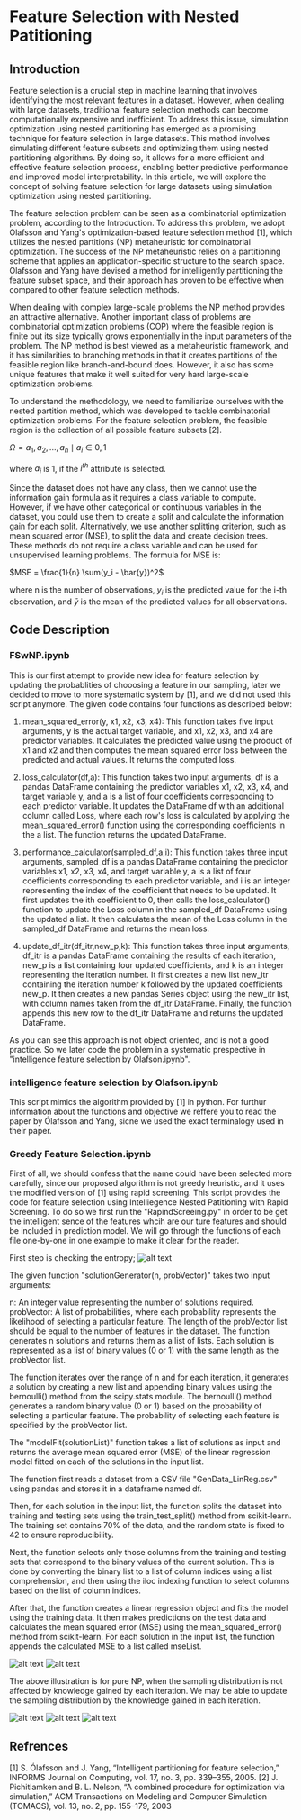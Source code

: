 # Feature Selection with Nested Patitioning
## Introduction
Feature selection is a crucial step in machine learning that involves identifying the most relevant features in a dataset. However, when dealing with large datasets, traditional feature selection methods can become computationally expensive and inefficient. To address this issue, simulation optimization using nested partitioning has emerged as a promising technique for feature selection in large datasets. This method involves simulating different feature subsets and optimizing them using nested partitioning algorithms. By doing so, it allows for a more efficient and effective feature selection process, enabling better predictive performance and improved model interpretability. In this article, we will explore the concept of solving feature selection for large datasets using simulation optimization using nested partitioning.

The feature selection problem can be seen as a combinatorial optimization problem, according to the Introduction. To address this problem, we adopt Olafsson and Yang's optimization-based feature selection method [1], which utilizes the nested partitions (NP) metaheuristic for combinatorial optimization. The success of the NP metaheuristic relies on a partitioning scheme that applies an application-specific structure to the search space. Olafsson and Yang have devised a method for intelligently partitioning the feature subset space, and their approach has proven to be effective when compared to other feature selection methods.

When dealing with complex large-scale problems the NP method provides an attractive alternative. Another important class of problems are combinatorial optimization problems (COP) where the feasible region is finite but its size typically grows exponentially in the input parameters of the problem. The NP method is best viewed as a metaheuristic framework, and it has similarities to branching methods in that it creates partitions of the feasible region like branch-and-bound does. However, it also has some unique features that make it well suited for very hard large-scale optimization problems.


To understand the methodology, we need to familiarize ourselves with the nested partition method, which was developed to tackle combinatorial optimization problems. For the feature selection problem, the feasible region is the collection of all possible feature subsets [2].

$\Omega = {{a_1, a_2, ..., a_n \mid a_i \in {0, 1}}}$

where $a_i$ is 1, if the $i^{th}$ attribute is selected.

Since the dataset does not have any class, then we cannot use the information gain formula as it requires a class variable to compute. However, if we have other categorical or continuous variables in the dataset, you could use them to create a split and calculate the information gain for each split. Alternatively, we use another splitting criterion, such as mean squared error (MSE), to split the data and create decision trees. These methods do not require a class variable and can be used for unsupervised learning problems. The formula for MSE is:

$MSE = \frac{1}{n} \sum(y_i - \bar{y})^2$

where n is the number of observations, $y_i$ is the predicted value for the i-th observation, and $\bar{y}$ is the mean of the predicted values for all observations.

## Code Description
### FSwNP.ipynb
This is our first attempt to provide new idea for feature selection by updating the probablities of chooosing a feature in our sampling, later we decided to move to more systematic system by [1], and we did not used this script anymore. The given code contains four functions as described below:

1. mean_squared_error(y, x1, x2, x3, x4): This function takes five input arguments, y is the actual target variable, and x1, x2, x3, and x4 are predictor variables. It calculates the predicted value using the product of x1 and x2 and then computes the mean squared error loss between the predicted and actual values. It returns the computed loss.

2. loss_calculator(df,a): This function takes two input arguments, df is a pandas DataFrame containing the predictor variables x1, x2, x3, x4, and target variable y, and a is a list of four coefficients corresponding to each predictor variable. It updates the DataFrame df with an additional column called Loss, where each row's loss is calculated by applying the mean_squared_error() function using the corresponding coefficients in the a list. The function returns the updated DataFrame.

3. performance_calculator(sampled_df,a,i): This function takes three input arguments, sampled_df is a pandas DataFrame containing the predictor variables x1, x2, x3, x4, and target variable y, a is a list of four coefficients corresponding to each predictor variable, and i is an integer representing the index of the coefficient that needs to be updated. It first updates the ith coefficient to 0, then calls the loss_calculator() function to update the Loss column in the sampled_df DataFrame using the updated a list. It then calculates the mean of the Loss column in the sampled_df DataFrame and returns the mean loss.

4. update_df_itr(df_itr,new_p,k): This function takes three input arguments, df_itr is a pandas DataFrame containing the results of each iteration, new_p is a list containing four updated coefficients, and k is an integer representing the iteration number. It first creates a new list new_itr containing the iteration number k followed by the updated coefficients new_p. It then creates a new pandas Series object using the new_itr list, with column names taken from the df_itr DataFrame. Finally, the function appends this new row to the df_itr DataFrame and returns the updated DataFrame.


As you can see this approach is not object oriented, and is not a good practice. So we later code the problem in a systematic prespective in "intelligence feature selection by Olafson.ipynb".

### intelligence feature selection by Olafson.ipynb
This script mimics the algorithm provided by [1] in python. For furthur information about the functions and objective we reffere you to read the paper by Ólafsson and Yang, sicne we used the exact terminalogy used in their paper.

### Greedy Feature Selection.ipynb
First of all, we should confess that the name could have been selected more carefully, since our proposed algorithm is not greedy heuristic, and it uses the modified version of [1] using rapid screening. This script provides the code for feature selection using Intelliegence Nested Patitioning with Rapid Screening. To do so we first run the "RapindScreeing.py" in order to be get the intelligent sence of the features whcih are our ture features and should be included in prediction model. We will go through the functions of each file one-by-one in one example to make it clear for the reader.

First step is checking the entropy;
![alt text](https://github.com/sshashaa/fs-nested-partitioning/blob/main/Figures/entropy.PNG)

The given function "solutionGenerator(n, probVector)" takes two input arguments:

n: An integer value representing the number of solutions required.
probVector: A list of probabilities, where each probability represents the likelihood of selecting a particular feature. The length of the probVector list should be equal to the number of features in the dataset.
The function generates n solutions and returns them as a list of lists. Each solution is represented as a list of binary values (0 or 1) with the same length as the probVector list.

The function iterates over the range of n and for each iteration, it generates a solution by creating a new list and appending binary values using the bernoulli() method from the scipy.stats module. The bernoulli() method generates a random binary value (0 or 1) based on the probability of selecting a particular feature. The probability of selecting each feature is specified by the probVector list.

The "modelFit(solutionList)" function takes a list of solutions as input and returns the average mean squared error (MSE) of the linear regression model fitted on each of the solutions in the input list.

The function first reads a dataset from a CSV file "GenData_LinReg.csv" using pandas and stores it in a dataframe named df.

Then, for each solution in the input list, the function splits the dataset into training and testing sets using the train_test_split() method from scikit-learn. The training set contains 70% of the data, and the random state is fixed to 42 to ensure reproducibility.

Next, the function selects only those columns from the training and testing sets that correspond to the binary values of the current solution. This is done by converting the binary list to a list of column indices using a list comprehension, and then using the iloc indexing function to select columns based on the list of column indices.

After that, the function creates a linear regression object and fits the model using the training data. It then makes predictions on the test data and calculates the mean squared error (MSE) using the mean_squared_error() method from scikit-learn. For each solution in the input list, the function appends the calculated MSE to a list called mseList.

![alt text](https://github.com/sshashaa/fs-nested-partitioning/blob/main/Figures/i1.PNG)
![alt text](https://github.com/sshashaa/fs-nested-partitioning/blob/main/Figures/i2.PNG)

The above illustration is for pure NP, when the sampling distribution is not affected by knowledge gained by each iteration. We may be able to update the sampling distribution by the knowledge gained in each iteration.

![alt text](https://github.com/sshashaa/fs-nested-partitioning/blob/main/Figures/ii1.PNG)
![alt text](https://github.com/sshashaa/fs-nested-partitioning/blob/main/Figures/ii2.PNG)
![alt text](https://github.com/sshashaa/fs-nested-partitioning/blob/main/Figures/ii3.PNG)

## Refrences
[1] S. Ólafsson and J. Yang, “Intelligent partitioning for feature selection,” INFORMS Journal on Computing, vol. 17, no. 3, pp. 339–355, 2005.
[2] J. Pichitlamken and B. L. Nelson, “A combined procedure for optimization via simulation,” ACM Transactions on Modeling and Computer Simulation (TOMACS), vol. 13, no. 2, pp. 155–179, 2003
